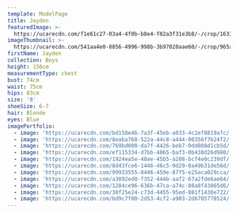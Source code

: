 ```yaml
---
template: ModelPage
title: Jayden
featuredImage: >-
  https://ucarecdn.com/f1e61c27-03a4-4f0b-b8e4-f82a3f31e3b8/-/crop/1633x1241/0,226/-/preview/
imageThumbnail: >-
  https://ucarecdn.com/541aa4e0-8856-4996-998b-3b97028aae60/-/crop/965x1289/291,0/-/preview/
firstName: Jayden
collection: Boys
height: 150cm
measurementType: chest
bust: 74cm
waist: 75cm
hips: 83cm
size: '8'
shoeSize: 6-7
hair: Blonde
eyes: Blue
imagePortfolio:
  - image: 'https://ucarecdn.com/bd158e46-7a3f-45eb-a033-4c2ef8819afc/'
  - image: 'https://ucarecdn.com/8eaba768-522a-44c8-a444-00356f7b24f2/'
  - image: 'https://ucarecdn.com/769bd000-da7f-4426-beb7-0dd808d1cb5d/'
  - image: 'https://ucarecdn.com/ef115334-d7bb-4065-baf3-0b438d26d980/'
  - image: 'https://ucarecdn.com/1924ea5e-48ae-45b5-a288-bcf4e0c239df/'
  - image: 'https://ucarecdn.com/8d43fce6-1446-46c5-9d29-8a49b31de56d/'
  - image: 'https://ucarecdn.com/99933555-8446-459e-87f5-e25aca029cca/'
  - image: 'https://ucarecdn.com/a3892ed8-f352-444b-aaf2-67a2fde6ae64/'
  - image: 'https://ucarecdn.com/1284ce96-636b-47ca-a74c-88a8f43865d6/'
  - image: 'https://ucarecdn.com/38f25e24-c73d-4455-95ed-881f1430e722/'
  - image: 'https://ucarecdn.com/bd9c7f00-2d53-4cf2-a903-2d6705778524/'
---
```


